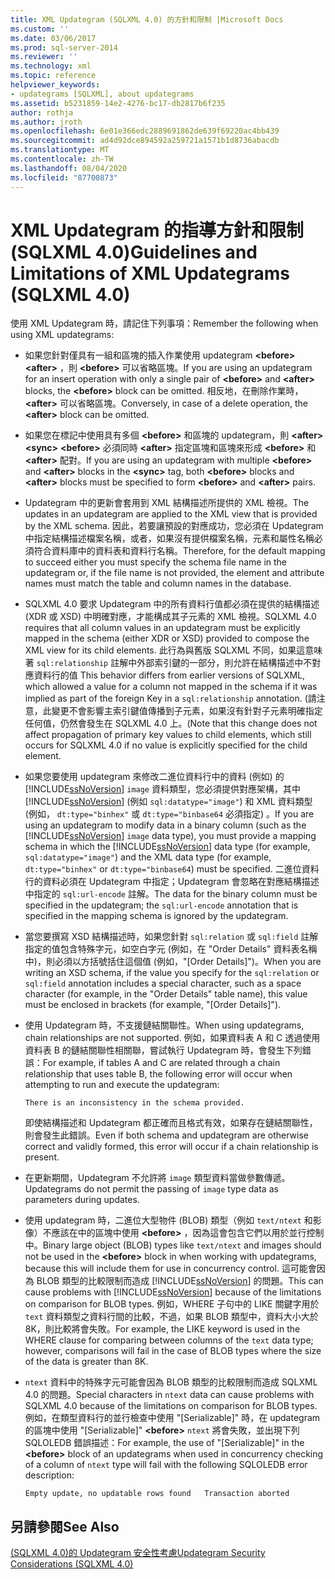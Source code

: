 ```yaml
---
title: XML Updategram (SQLXML 4.0) 的方針和限制 |Microsoft Docs
ms.custom: ''
ms.date: 03/06/2017
ms.prod: sql-server-2014
ms.reviewer: ''
ms.technology: xml
ms.topic: reference
helpviewer_keywords:
- updategrams [SQLXML], about updategrams
ms.assetid: b5231859-14e2-4276-bc17-db2817b6f235
author: rothja
ms.author: jroth
ms.openlocfilehash: 6e01e366edc2889691862de639f69220ac4bb439
ms.sourcegitcommit: ad4d92dce894592a259721a1571b1d8736abacdb
ms.translationtype: MT
ms.contentlocale: zh-TW
ms.lasthandoff: 08/04/2020
ms.locfileid: "87700873"
---
```

# <a name="guidelines-and-limitations-of-xml-updategrams-sqlxml-40"></a><span data-ttu-id="9ff79-102">XML Updategram 的指導方針和限制 (SQLXML 4.0)</span><span class="sxs-lookup"><span data-stu-id="9ff79-102">Guidelines and Limitations of XML Updategrams (SQLXML 4.0)</span></span>
  <span data-ttu-id="9ff79-103">使用 XML Updategram 時，請記住下列事項：</span><span class="sxs-lookup"><span data-stu-id="9ff79-103">Remember the following when using XML updategrams:</span></span>  
  
-   <span data-ttu-id="9ff79-104">如果您針對僅具有一組和區塊的插入作業使用 updategram **\<before>** **\<after>** ，則 **\<before>** 可以省略區塊。</span><span class="sxs-lookup"><span data-stu-id="9ff79-104">If you are using an updategram for an insert operation with only a single pair of **\<before>** and **\<after>** blocks, the **\<before>** block can be omitted.</span></span> <span data-ttu-id="9ff79-105">相反地，在刪除作業時， **\<after>** 可以省略區塊。</span><span class="sxs-lookup"><span data-stu-id="9ff79-105">Conversely, in case of a delete operation, the **\<after>** block can be omitted.</span></span>  
  
-   <span data-ttu-id="9ff79-106">如果您在標記中使用具有多個 **\<before>** 和區塊的 updategram，則 **\<after>** **\<sync>** **\<before>** 必須同時 **\<after>** 指定區塊和區塊來形成 **\<before>** 和 **\<after>** 配對。</span><span class="sxs-lookup"><span data-stu-id="9ff79-106">If you are using an updategram with multiple **\<before>** and **\<after>** blocks in the **\<sync>** tag, both **\<before>** blocks and **\<after>** blocks must be specified to form **\<before>** and **\<after>** pairs.</span></span>  
  
-   <span data-ttu-id="9ff79-107">Updategram 中的更新會套用到 XML 結構描述所提供的 XML 檢視。</span><span class="sxs-lookup"><span data-stu-id="9ff79-107">The updates in an updategram are applied to the XML view that is provided by the XML schema.</span></span> <span data-ttu-id="9ff79-108">因此，若要讓預設的對應成功，您必須在 Updategram 中指定結構描述檔案名稱，或者，如果沒有提供檔案名稱，元素和屬性名稱必須符合資料庫中的資料表和資料行名稱。</span><span class="sxs-lookup"><span data-stu-id="9ff79-108">Therefore, for the default mapping to succeed either you must specify the schema file name in the updategram or, if the file name is not provided, the element and attribute names must match the table and column names in the database.</span></span>  
  
-   <span data-ttu-id="9ff79-109">SQLXML 4.0 要求 Updategram 中的所有資料行值都必須在提供的結構描述 (XDR 或 XSD) 中明確對應，才能構成其子元素的 XML 檢視。</span><span class="sxs-lookup"><span data-stu-id="9ff79-109">SQLXML 4.0 requires that all column values in an updategram must be explicitly mapped in the schema (either XDR or XSD) provided to compose the XML view for its child elements.</span></span> <span data-ttu-id="9ff79-110">此行為與舊版 SQLXML 不同，如果這意味著 `sql:relationship` 註解中外部索引鍵的一部分，則允許在結構描述中不對應資料行的值 </span><span class="sxs-lookup"><span data-stu-id="9ff79-110">This behavior differs from earlier versions of SQLXML, which allowed a value for a column not mapped in the schema if it was implied as part of the foreign Key in a `sql:relationship` annotation.</span></span> <span data-ttu-id="9ff79-111">(請注意，此變更不會影響主索引鍵值傳播到子元素，如果沒有針對子元素明確指定任何值，仍然會發生在 SQLXML 4.0 上。</span><span class="sxs-lookup"><span data-stu-id="9ff79-111">(Note that this change does not affect propagation of primary key values to child elements, which still occurs for SQLXML 4.0 if no value is explicitly specified for the child element.</span></span>  
  
-   <span data-ttu-id="9ff79-112">如果您要使用 updategram 來修改二進位資料行中的資料 (例如) 的 [!INCLUDE[ssNoVersion](../../../includes/ssnoversion-md.md)] `image` 資料類型，您必須提供對應架構，其中 [!INCLUDE[ssNoVersion](../../../includes/ssnoversion-md.md)] (例如 `sql:datatype="image"`) 和 XML 資料類型 (例如， `dt:type="binhex"` 或 `dt:type="binbase64` 必須指定) 。</span><span class="sxs-lookup"><span data-stu-id="9ff79-112">If you are using an updategram to modify data in a binary column (such as the [!INCLUDE[ssNoVersion](../../../includes/ssnoversion-md.md)] `image` data type), you must provide a mapping schema in which the [!INCLUDE[ssNoVersion](../../../includes/ssnoversion-md.md)] data type (for example, `sql:datatype="image"`) and the XML data type (for example, `dt:type="binhex"` or `dt:type="binbase64`) must be specified.</span></span> <span data-ttu-id="9ff79-113">二進位資料行的資料必須在 Updategram 中指定；Updategram 會忽略在對應結構描述中指定的 `sql:url-encode` 註解。</span><span class="sxs-lookup"><span data-stu-id="9ff79-113">The data for the binary column must be specified in the updategram; the `sql:url-encode` annotation that is specified in the mapping schema is ignored by the updategram.</span></span>  
  
-   <span data-ttu-id="9ff79-114">當您要撰寫 XSD 結構描述時，如果您針對 `sql:relation` 或 `sql:field` 註解指定的值包含特殊字元，如空白字元 (例如，在 "Order Details" 資料表名稱中)，則必須以方括號括住這個值 (例如，"[Order Details]")。</span><span class="sxs-lookup"><span data-stu-id="9ff79-114">When you are writing an XSD schema, if the value you specify for the `sql:relation` or `sql:field` annotation includes a special character, such as a space character (for example, in the "Order Details" table name), this value must be enclosed in brackets (for example, "[Order Details]").</span></span>  
  
-   <span data-ttu-id="9ff79-115">使用 Updategram 時，不支援鏈結關聯性。</span><span class="sxs-lookup"><span data-stu-id="9ff79-115">When using updategrams, chain relationships are not supported.</span></span> <span data-ttu-id="9ff79-116">例如，如果資料表 A 和 C 透過使用資料表 B 的鏈結關聯性相關聯，嘗試執行 Updategram 時，會發生下列錯誤：</span><span class="sxs-lookup"><span data-stu-id="9ff79-116">For example, if tables A and C are related through a chain relationship that uses table B, the following error will occur when attempting to run and execute the updategram:</span></span>  
  
    ```  
    There is an inconsistency in the schema provided.  
    ```  
  
     <span data-ttu-id="9ff79-117">即使結構描述和 Updategram 都正確而且格式有效，如果存在鏈結關聯性，則會發生此錯誤。</span><span class="sxs-lookup"><span data-stu-id="9ff79-117">Even if both schema and updategram are otherwise correct and validly formed, this error will occur if a chain relationship is present.</span></span>  
  
-   <span data-ttu-id="9ff79-118">在更新期間，Updategram 不允許將 `image` 類型資料當做參數傳遞。</span><span class="sxs-lookup"><span data-stu-id="9ff79-118">Updategrams do not permit the passing of `image` type data as parameters during updates.</span></span>  
  
-   <span data-ttu-id="9ff79-119">使用 updategram 時，二進位大型物件 (BLOB) 類型（例如 `text/ntext` 和影像）不應該在中的區塊中使用 **\<before>** ，因為這會包含它們以用於並行控制中。</span><span class="sxs-lookup"><span data-stu-id="9ff79-119">Binary large object (BLOB) types like `text/ntext` and images should not be used in the **\<before>** block in when working with updategrams, because this will include them for use in concurrency control.</span></span> <span data-ttu-id="9ff79-120">這可能會因為 BLOB 類型的比較限制而造成 [!INCLUDE[ssNoVersion](../../../includes/ssnoversion-md.md)] 的問題。</span><span class="sxs-lookup"><span data-stu-id="9ff79-120">This can cause problems with [!INCLUDE[ssNoVersion](../../../includes/ssnoversion-md.md)] because of the limitations on comparison for BLOB types.</span></span> <span data-ttu-id="9ff79-121">例如，WHERE 子句中的 LIKE 關鍵字用於 `text` 資料類型之資料行間的比較，不過，如果 BLOB 類型中，資料大小大於 8K，則比較將會失敗。</span><span class="sxs-lookup"><span data-stu-id="9ff79-121">For example, the LIKE keyword is used in the WHERE clause for comparing between columns of the `text` data type; however, comparisons will fail in the case of BLOB types where the size of the data is greater than 8K.</span></span>  
  
-   <span data-ttu-id="9ff79-122">`ntext` 資料中的特殊字元可能會因為 BLOB 類型的比較限制而造成 SQLXML 4.0 的問題。</span><span class="sxs-lookup"><span data-stu-id="9ff79-122">Special characters in `ntext` data can cause problems with SQLXML 4.0 because of the limitations on comparison for BLOB types.</span></span> <span data-ttu-id="9ff79-123">例如，在類型資料行的並行檢查中使用 "[Serializable]" 時，在 updategram 的區塊中使用 "[Serializable]" **\<before>** `ntext` 將會失敗，並出現下列 SQLOLEDB 錯誤描述：</span><span class="sxs-lookup"><span data-stu-id="9ff79-123">For example, the use of "[Serializable]" in the **\<before>** block of an updategrams when used in concurrency checking of a column of `ntext` type will fail with the following SQLOLEDB error description:</span></span>  
  
    ```  
    Empty update, no updatable rows found   Transaction aborted  
    ```  
  
## <a name="see-also"></a><span data-ttu-id="9ff79-124">另請參閱</span><span class="sxs-lookup"><span data-stu-id="9ff79-124">See Also</span></span>  
 [<span data-ttu-id="9ff79-125">&#40;SQLXML 4.0&#41;的 Updategram 安全性考慮</span><span class="sxs-lookup"><span data-stu-id="9ff79-125">Updategram Security Considerations &#40;SQLXML 4.0&#41;</span></span>](../security/updategram-security-considerations-sqlxml-4-0.md)  
  
  
